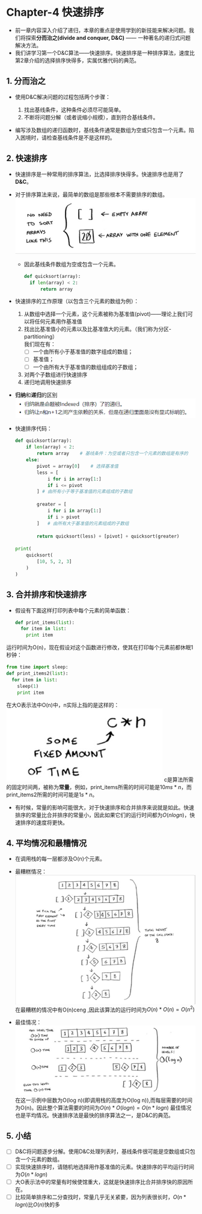 # Chapter-4 快速排序

* 前一章内容深入介绍了递归，本章的重点是使用学到的新技能来解决问题。我们将探索**分而治之(divide and conquer, D&C)** —— 一种著名的递归式问题解决方法。
* 我们讲学习第一个D&C算法——快速排序。快速排序是一种排序算法，速度比第2章介绍的选择排序快得多，实属优雅代码的典范。

## 1. 分而治之

* 使用D&C解决问题的过程包括两个步骤：  
  1. 找出基线条件，这种条件必须尽可能简单。
  2. 不断将问题分解（或者说缩小规模），直到符合基线条件。

* 编写涉及数组的递归函数时，基线条件通常是数组为空或只包含一个元素。陷入困境时，请检查基线条件是不是这样的。

## 2. 快速排序

* 快速排序是一种常用的排序算法，比选择排序快得多。快速排序也是用了**D&C**。

* 对于排序算法来说，最简单的数组是那些根本不需要排序的数组。![](2022-02-07-17-36-53.png)
  * 因此基线条件数组为空或包含一个元素。

    ```python
    def quicksort(array):
      if len(array) < 2:
          return array
    ```

* 快速排序的工作原理（以包含三个元素的数组为例）：
    1. 从数组中选择一个元素，这个元素被称为基准值(pivot)——理论上我们可以将任何元素用作基准值
    2. 找出比基准值小的元素以及比基准值大的元素。（我们称为分区-partitioning）  
       我们现在有：
       * [ ] 一个由所有小于基准值的数字组成的数组；
       * [ ] 基准值；
       * [ ] 一个由所有大于基准值的数组组成的子数组；
    3. 对两个子数组进行快速排序
    4. 递归地调用快速排序

* **归纳**和**递归**的区别
  ![](2022-02-07-18-00-00.png)

* 快速排序代码：
  ```python
  def quicksort(array):
      if len(array) < 2:
          return array    # 基线条件：为空或者只包含一个元素的数组是有序的
      else:
          pivot = array[0]    # 选择基准值
          less = [
              i for i in array[1:]
              if i <= pivot
          ] # 由所有小于等于基准值的元素组成的子数组

          greater = [
              i for i in array[1:]
              if i > pivot
          ]   # 由所有大于基准值的元素组成的子数组

          return quicksort(less) + [pivot] + quicksort(greater)

  print(
      quicksort(
          [10, 5, 2, 3]
      )
  )
  ```

## 3. 合并排序和快速排序

* 假设有下面这样打印列表中每个元素的简单函数：

  ```python
  def print_items(list):
    for item in list:
      print item
  ```

运行时间为O(n)，现在假设对这个函数进行修改，使其在打印每个元素前都休眠1秒钟：

  ```python
  from time import sleep:
  def print_items2(list):
    for item in list:
      sleep(1)
      print item
  ```

  在大O表示法中O(n)中，n实际上指的是这样的：
  ![](2022-02-07-20-33-12.png)
  c是算法所需的固定时间两，被称为**常量**，例如，print_items所需的时间可能是$10ms * n$，而print_items2所需的时间可能是$1s * n$。

* 有时候，常量的影响可能很大，对于快速排序和合并排序来说就是如此。快速排序的常量比合并排序的常量小，因此如果它们的运行时间都为$O(nlogn)$，快速排序的速度将更快。

## 4. 平均情况和最糟情况

* 在调用栈的每一层都涉及O(n)个元素。

* 最糟糕情况：
  ![](2022-02-07-21-49-07.png)
  在最糟糕的情况中有O(n)ceng ,因此该算法的运行时间为$O(n) * O(n) = O(n^2)$

* 最佳情况：
  ![](2022-02-07-21-50-44.png)
  在这一示例中层数为O(log n)(即调用栈的高度为O(log n)),而每层需要的时间为O(n)。因此整个算法需要的时间为$O(n) * O(log n) = O(n * log n)$ 
  最佳情况也是平均情况。快速排序法是最快的排序算法之一，是D&C的典范。

## 5. 小结

- [ ] D&C将问题逐步分解。使用D&C处理列表时，基线条件很可能是空数组或只包含一个元素的数组。
- [ ] 实现快速排序时，请随机地选择用作基准值的元素。快速排序的平均运行时间为$O(n * log n)$
- [ ] 大O表示法中的常量有时候使馆重大，这就是快速排序比合并排序快的原因所在。
- [ ] 比较简单排序和二分查找时，常量几乎无关紧要，因为列表很长时，$O(n * log n)$比$O(n)$快的多